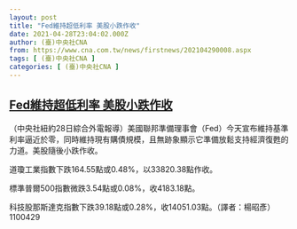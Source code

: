 ```yaml
---
layout: post
title: "Fed維持超低利率 美股小跌作收"
date: 2021-04-28T23:04:02.000Z
author: (臺)中央社CNA
from: https://www.cna.com.tw/news/firstnews/202104290008.aspx
tags: [ (臺)中央社CNA ]
categories: [ (臺)中央社CNA ]
---
```

<!--1619651042000-->
[Fed維持超低利率 美股小跌作收](https://www.cna.com.tw/news/firstnews/202104290008.aspx)
------

<div>
<div></div><div class="paragraph"><p>（中央社紐約28日綜合外電報導）美國聯邦準備理事會（Fed）今天宣布維持基準利率逼近於零，同時維持現有購債規模，且無跡象顯示它準備放鬆支持經濟復甦的力道。美股隨後小跌作收。</p><p>道瓊工業指數下跌164.55點或0.48%，以33820.38點作收。</p><p>標準普爾500指數微跌3.54點或0.08%，收4183.18點。</p><p>科技股那斯達克指數下跌39.18點或0.28%，收14051.03點。（譯者：楊昭彥）1100429</p></div>
</div>
